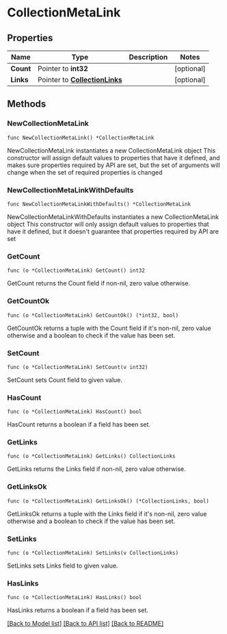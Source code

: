 # CollectionMetaLink

## Properties

Name | Type | Description | Notes
------------ | ------------- | ------------- | -------------
**Count** | Pointer to **int32** |  | [optional] 
**Links** | Pointer to [**CollectionLinks**](CollectionLinks.md) |  | [optional] 

## Methods

### NewCollectionMetaLink

`func NewCollectionMetaLink() *CollectionMetaLink`

NewCollectionMetaLink instantiates a new CollectionMetaLink object
This constructor will assign default values to properties that have it defined,
and makes sure properties required by API are set, but the set of arguments
will change when the set of required properties is changed

### NewCollectionMetaLinkWithDefaults

`func NewCollectionMetaLinkWithDefaults() *CollectionMetaLink`

NewCollectionMetaLinkWithDefaults instantiates a new CollectionMetaLink object
This constructor will only assign default values to properties that have it defined,
but it doesn't guarantee that properties required by API are set

### GetCount

`func (o *CollectionMetaLink) GetCount() int32`

GetCount returns the Count field if non-nil, zero value otherwise.

### GetCountOk

`func (o *CollectionMetaLink) GetCountOk() (*int32, bool)`

GetCountOk returns a tuple with the Count field if it's non-nil, zero value otherwise
and a boolean to check if the value has been set.

### SetCount

`func (o *CollectionMetaLink) SetCount(v int32)`

SetCount sets Count field to given value.

### HasCount

`func (o *CollectionMetaLink) HasCount() bool`

HasCount returns a boolean if a field has been set.

### GetLinks

`func (o *CollectionMetaLink) GetLinks() CollectionLinks`

GetLinks returns the Links field if non-nil, zero value otherwise.

### GetLinksOk

`func (o *CollectionMetaLink) GetLinksOk() (*CollectionLinks, bool)`

GetLinksOk returns a tuple with the Links field if it's non-nil, zero value otherwise
and a boolean to check if the value has been set.

### SetLinks

`func (o *CollectionMetaLink) SetLinks(v CollectionLinks)`

SetLinks sets Links field to given value.

### HasLinks

`func (o *CollectionMetaLink) HasLinks() bool`

HasLinks returns a boolean if a field has been set.


[[Back to Model list]](../README.md#documentation-for-models) [[Back to API list]](../README.md#documentation-for-api-endpoints) [[Back to README]](../README.md)



